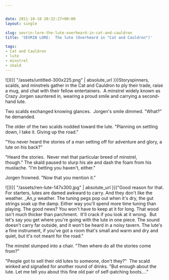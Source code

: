 ```yaml
---


date: 2011-10-18 20:32:27+00:00
layout: single

slug: sevrin-lore-the-lute-overheard-in-cat-and-cauldron
title: 'SEVRIN LORE:  The lute (Overheard in "Cat and Cauldron")'

tags:
- Cat and Cauldron
- lute
- minstrel
- skald
---
```


![]({{ "/assets/untitled-300x225.png" | absolute_url }})Storyspinners, scalds, and minstrels gather in the Cat and Cauldron to ply their trade, raise a mug, and chat with their fellow entertainers.  A minstrel widely known as Crazy Jorgen sauntered in, wearing a proud smile and carrying a second-hand lute.

Two scalds exchanged knowing glances.  Jorgen's smile dimmed. "What?" he demanded.

The older of the two scalds nodded toward the lute. "Planning on settling down, I take it. Giving up the road."

"You never heard the stories of a man setting off for adventure and glory, a lute on his back?"

"Heard the stories.  Never met that particular breed of minstrel, though." The skald paused to slurp his ale and dash the foam from his mustache. "I'm betting you haven't, either."

Jorgen frowned. "Now that you mention it."

[](http://www.elainecunningham.com/wp-content/uploads/2011/10/Renaissancelaute%20Schuelermodell%2010c%20-%20Rueck%20Ansicht.jpg)![]({{ "/assets/ren-lute-147x300.jpg" | absolute_url }})"Good reason for that. For starters, lutes are damed awkward to carry. And they don't like the weather. _An_y weather. The tuning pegs pop out when it's dry, the gut strings soak up the damp. Either way you'll spend more time tuning than playing. The good news? You won't have to keep at it for long. That wood isn't much thicker than parchment.  It'll crack if you look at it wrong.  But let's say you get where you're going with the lute in one piece. The sound doesn't carry far outside, and it won't be heard in a noisy tavern. The lute's a fine instrument, if you've got a room that's small and warm and dry and quiet, but it's not meant for the road."

The minstel slumped into a chair. "Then where do all the stories come from?"

"People got to sell their old lutes to someone, don't they?"  The scald winked and signalled for another round of drinks. "But enough about the lute. Let me tell you about this fine old pair of self-patching boots...."

